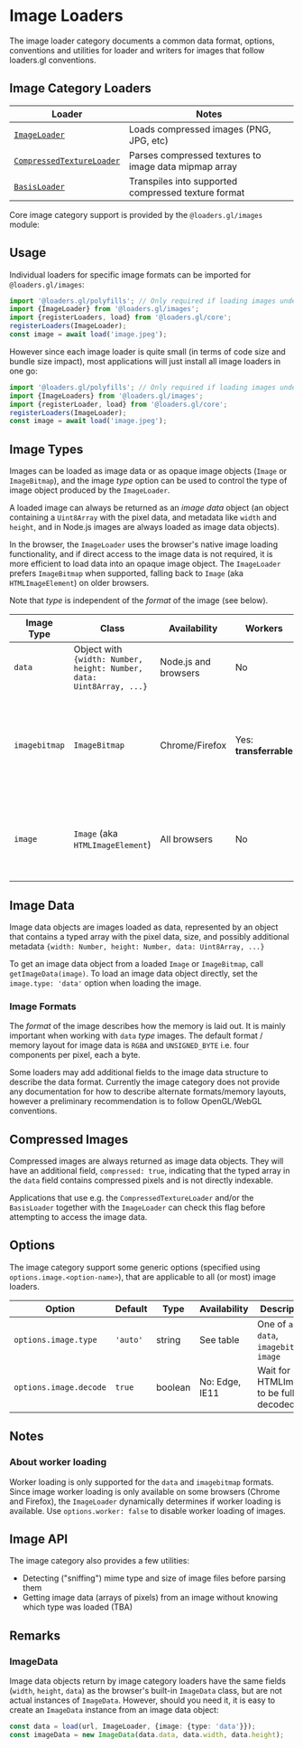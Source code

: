 # Image Loaders

The image loader category documents a common data format, options, conventions and utilities for loader and writers for images that follow loaders.gl conventions.

## Image Category Loaders

| Loader                                                                                      | Notes                                                 |
| ------------------------------------------------------------------------------------------- | ----------------------------------------------------- |
| [`ImageLoader`](/docs/modules/images/api-reference/image-loader)                            | Loads compressed images (PNG, JPG, etc)               |
| [`CompressedTextureLoader`](/docs/modules/textures/api-reference/compressed-texture-loader) | Parses compressed textures to image data mipmap array |
| [`BasisLoader`](/docs/modules/textures/api-reference/basis-loader)                          | Transpiles into supported compressed texture format   |

Core image category support is provided by the `@loaders.gl/images` module:

## Usage

Individual loaders for specific image formats can be imported for `@loaders.gl/images`:

```typescript
import '@loaders.gl/polyfills'; // Only required if loading images under Node.js
import {ImageLoader} from '@loaders.gl/images';
import {registerLoaders, load} from '@loaders.gl/core';
registerLoaders(ImageLoader);
const image = await load('image.jpeg');
```

However since each image loader is quite small (in terms of code size and bundle size impact), most applications will just install all image loaders in one go:

```typescript
import '@loaders.gl/polyfills'; // Only required if loading images under Node.js
import {ImageLoaders} from '@loaders.gl/images';
import {registerLoader, load} from '@loaders.gl/core';
registerLoaders(ImageLoader);
const image = await load('image.jpeg');
```

## Image Types

Images can be loaded as image data or as opaque image objects (`Image` or `ImageBitmap`), and the image _type_ option can be used to control the type of image object produced by the `ImageLoader`.

A loaded image can always be returned as an _image data_ object (an object containing a `Uint8Array` with the pixel data, and metadata like `width` and `height`, and in Node.js images are always loaded as image data objects).

In the browser, the `ImageLoader` uses the browser's native image loading functionality, and if direct access to the image data is not required, it is more efficient to load data into an opaque image object. The `ImageLoader` prefers `ImageBitmap` when supported, falling back to `Image` (aka `HTMLImageElement`) on older browsers.

Note that _type_ is independent of the _format_ of the image (see below).

| Image Type    | Class                                                                | Availability         | Workers                | Description                                                                                                           |
| ------------- | -------------------------------------------------------------------- | -------------------- | ---------------------- | --------------------------------------------------------------------------------------------------------------------- |
| `data`        | Object with `{width: Number, height: Number, data: Uint8Array, ...}` | Node.js and browsers | No                     | Compatible with headless gl.                                                                                          |
| `imagebitmap` | `ImageBitmap`                                                        | Chrome/Firefox       | Yes: **transferrable** | A newer JavaScript class designed for efficient loading of images, optimized for use in worker threads and with WebGL |
| `image`       | `Image` (aka `HTMLImageElement`)                                     | All browsers         | No                     | The traditional HTML/JavaScript class used for image loading into DOM trees. WebGL compatible.                        |

## Image Data

Image data objects are images loaded as data, represented by an object that contains a typed array with the pixel data, size, and possibly additional metadata `{width: Number, height: Number, data: Uint8Array, ...}`

To get an image data object from a loaded `Image` or `ImageBitmap`, call `getImageData(image)`. To load an image data object directly, set the `image.type: 'data'` option when loading the image.

### Image Formats

The _format_ of the image describes how the memory is laid out. It is mainly important when working with `data` _type_ images. The default format / memory layout for image data is `RGBA` and `UNSIGNED_BYTE` i.e. four components per pixel, each a byte.

Some loaders may add additional fields to the image data structure to describe the data format. Currently the image category does not provide any documentation for how to describe alternate formats/memory layouts, however a preliminary recommendation is to follow OpenGL/WebGL conventions.

## Compressed Images

Compressed images are always returned as image data objects. They will have an additional field, `compressed: true`, indicating that the typed array in the `data` field contains compressed pixels and is not directly indexable.

Applications that use e.g. the `CompressedTextureLoader` and/or the `BasisLoader` together with the `ImageLoader` can check this flag before attempting to access the image data.

## Options

The image category support some generic options (specified using `options.image.<option-name>`), that are applicable to all (or most) image loaders.

| Option                 | Default  | Type    | Availability   | Description                                   |
| ---------------------- | -------- | ------- | -------------- | --------------------------------------------- |
| `options.image.type`   | `'auto'` | string  | See table      | One of `auto`, `data`, `imagebitmap`, `image` |
| `options.image.decode` | `true`   | boolean | No: Edge, IE11 | Wait for HTMLImages to be fully decoded.      |

## Notes

### About worker loading

Worker loading is only supported for the `data` and `imagebitmap` formats. Since image worker loading is only available on some browsers (Chrome and Firefox), the `ImageLoader` dynamically determines if worker loading is available. Use `options.worker: false` to disable worker loading of images.

## Image API

The image category also provides a few utilities:

- Detecting ("sniffing") mime type and size of image files before parsing them
- Getting image data (arrays of pixels) from an image without knowing which type was loaded (TBA)

## Remarks

### ImageData

Image data objects return by image category loaders have the same fields (`width`, `height`, `data`) as the browser's built-in `ImageData` class, but are not actual instances of `ImageData`. However, should you need it, it is easy to create an `ImageData` instance from an image data object:

```typescript
const data = load(url, ImageLoader, {image: {type: 'data'}});
const imageData = new ImageData(data.data, data.width, data.height);
```

